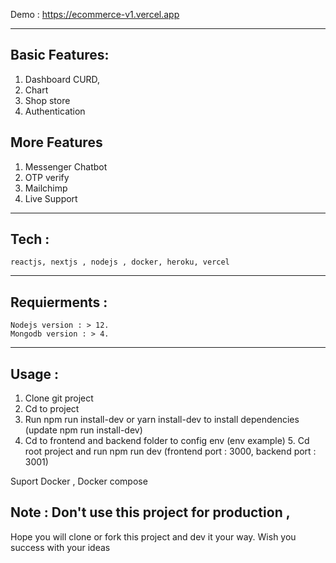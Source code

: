 Demo :
https://ecommerce-v1.vercel.app

---

## Basic Features:

1. Dashboard CURD,
2. Chart
3. Shop store
4. Authentication

## More Features

1. Messenger Chatbot
2. OTP verify
3. Mailchimp
4. Live Support

---

## Tech :

    reactjs, nextjs , nodejs , docker, heroku, vercel

---

## Requierments :

    Nodejs version : > 12.
    Mongodb version : > 4.

---

## Usage :

1. Clone git project
2. Cd to project
3. Run npm run install-dev or yarn install-dev to install dependencies (update npm run install-dev)
4. Cd to frontend and backend folder to config env (env example) 5. Cd root project and run npm run dev (frontend port : 3000, backend port : 3001)

Suport Docker , Docker compose


## Note : Don't use this project for production ,  
Hope you will clone or fork this project and dev it your way. Wish you success with your ideas